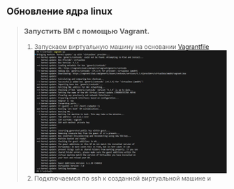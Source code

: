 ## Обновление ядра linux ##
> ### Запустить ВМ с помощью Vagrant.
> 1. Запускаем виртуальную машину на основании [Vagrantfile](https://github.com/keeper521/otus_linux/blob/main/1/files/Vagrantfile)  
> ![Vagrantfile](https://github.com/keeper521/otus_linux/blob/main/1/files/0.jpg)
> 3. Подключаемся по ssh к созданной виртуальной машине и 
